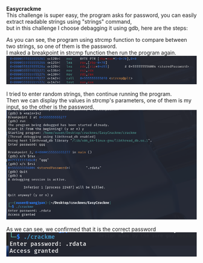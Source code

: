**Easycrackme**  
This challenge is super easy, the program asks for password, you can easily extract readable strings using "strings" command,  
but in this challenge I choose debagging it using gdb, here are the steps:  
  
  
As you can see, the program using strcmp function to compare between two strings, so one of them is the password.  
I maked a breakpoint in strcmp function then run the program again.  
![1](images/1.png)  
  
I tried to enter random strings, then continue running the program.  
Then we can display the values in strcmp's parameters, one of them is my input, so the other is the password.  
![2](images/2.png)

As we can see, we confirmed that it is the correct password  
![3](images/3.png)
